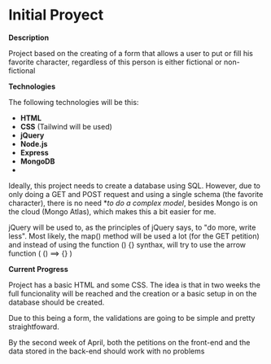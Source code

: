 # Initial Proyect

**Description**

Project based on the creating of a form that allows a user to put or fill his favorite character, regardless of this person is either fictional or non-fictional

**Technologies**

The following technologies will be this:

- **HTML**
- **CSS** (Tailwind will be used)
- **jQuery**
- **Node.js**
- **Express**
- **MongoDB**
- 
Ideally, this project needs to create a database using SQL. However, due to only doing a GET and POST request and using a single schema (the favorite character), there is no need **to do a complex model*, besides Mongo is on the cloud (Mongo Atlas), which makes this a bit easier for me.

jQuery will be used to, as the principles of jQuery says, to "do more, write less". Most likely, the map() method will be used a lot (for the GET petition) and instead of using the function () {} synthax, will try to use the arrow function ( () ==> {} )

**Current Progress**

Project has a basic HTML and some CSS. The idea is that in two weeks the full funcionality will be reached and the creation or a basic setup in on the database should be created.

Due to this being a form, the validations are going to be simple and pretty straightfoward.

By the second week of April, both the petitions on the front-end and the data stored in the back-end should work with no problems


